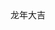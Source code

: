 <v-row justify="space-between">
  <v-col :span="8">
    <v-lantern>龙年大吉</v-lantern>
  </v-col>
  <v-col :span="8">
    <V-satellite/>
  </v-col>
</v-row>

<v-row justify="space-between">
  <v-col :span="8">
    <v-wifi/>
  </v-col>
  <v-col :span="8">
  </v-col>
</v-row>

